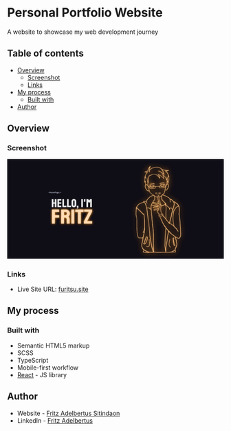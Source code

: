 # Personal Portfolio Website

A website to showcase my web development journey

## Table of contents

- [Overview](#overview)
  - [Screenshot](#screenshot)
  - [Links](#links)
- [My process](#my-process)
  - [Built with](#built-with)
- [Author](#author)

## Overview

### Screenshot

![](./screenshot.png)

### Links

- Live Site URL: [furitsu.site](https://furitsu.site/)

## My process

### Built with

- Semantic HTML5 markup
- SCSS
- TypeScript
- Mobile-first workflow
- [React](https://reactjs.org/) - JS library

## Author

- Website - [Fritz Adelbertus Sitindaon](https://www.furitsu.site)
- LinkedIn - [Fritz Adelbertus](https://www.linkedin.com/in/fritzadelbertus/)
